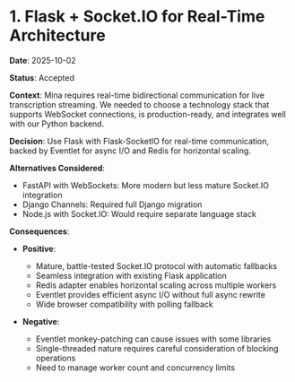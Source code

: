 # 1. Flask + Socket.IO for Real-Time Architecture

**Date**: 2025-10-02

**Status**: Accepted

**Context**: Mina requires real-time bidirectional communication for live transcription streaming. We needed to choose a technology stack that supports WebSocket connections, is production-ready, and integrates well with our Python backend.

**Decision**: Use Flask with Flask-SocketIO for real-time communication, backed by Eventlet for async I/O and Redis for horizontal scaling.

**Alternatives Considered**:
- FastAPI with WebSockets: More modern but less mature Socket.IO integration
- Django Channels: Required full Django migration
- Node.js with Socket.IO: Would require separate language stack

**Consequences**:
- **Positive**:
  - Mature, battle-tested Socket.IO protocol with automatic fallbacks
  - Seamless integration with existing Flask application
  - Redis adapter enables horizontal scaling across multiple workers
  - Eventlet provides efficient async I/O without full async rewrite
  - Wide browser compatibility with polling fallback
  
- **Negative**:
  - Eventlet monkey-patching can cause issues with some libraries
  - Single-threaded nature requires careful consideration of blocking operations
  - Need to manage worker count and concurrency limits
